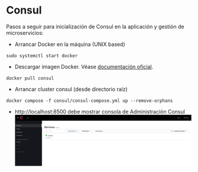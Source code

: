 
# Consul

Pasos a seguir para inicialización de Consul en la aplicación y gestión de microservicios:

- Arrancar Docker en la máquina (UNIX based)

```
sudo systemctl start docker 
```
- Descargar imagen Docker. Véase [documentación oficial](https://hub.docker.com/_/consul).

```
docker pull consul
```

- Arrancar cluster consul (desde directorio raíz)

```
docker compose -f consul/consul-compose.yml up --remove-orphans
```

- http://localhost:8500 debe mostrar consola de Administración Consul ![Administracion Consul](img/Consul.png)
